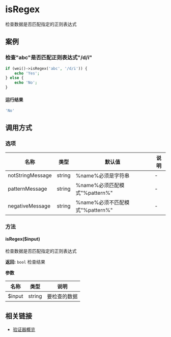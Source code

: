 isRegex
=======

检查数据是否匹配指定的正则表达式

案例
----

### 检查"abc"是否匹配正则表达式"/d/i"
```php
if (wei()->isRegex('abc', '/d/i')) {
    echo 'Yes';
} else {
    echo 'No';
}
```

#### 运行结果
```php
'No'
```

调用方式
--------

### 选项

| 名称                | 类型    | 默认值                                 | 说明              |
|---------------------|---------|----------------------------------------|-------------------|
| notStringMessage    | string  | %name%必须是字符串                     | -                 |
| patternMessage      | string  | %name%必须匹配模式"%pattern%"          | -                 |
| negativeMessage     | string  | %name%必须不匹配模式"%pattern%"        | -                 |

### 方法

#### isRegex($input)
检查数据是否匹配指定的正则表达式

**返回:** `bool` 检查结果

**参数**

名称   | 类型   | 说明
-------|--------|------
$input | string | 要检查的数据

相关链接
--------

* [验证器概览](../book/validators.md)